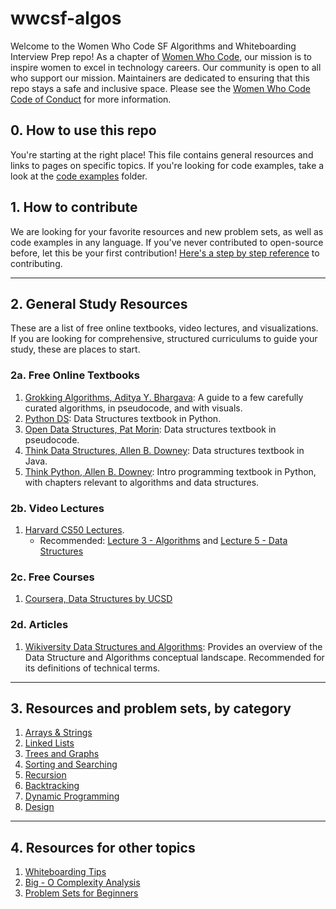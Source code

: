 # wwcsf-algos
Welcome to the Women Who Code SF Algorithms and Whiteboarding Interview Prep repo! As a chapter of [Women Who Code](https://www.womenwhocode.com), our mission is to inspire women to excel in technology careers. Our community is open to all who support our mission. Maintainers are dedicated to ensuring that this repo stays a safe and inclusive space. Please see the [Women Who Code Code of Conduct](https://www.womenwhocode.com/codeofconduct) for more information.

## 0. How to use this repo
You're starting at the right place! This file contains general resources and links to pages on specific topics.
If you're looking for code examples, take a look at the [code examples](https://github.com/elaguerta/wwcsf-algos/blob/master/code-examples) folder.

## 1. How to contribute
We are looking for your favorite resources and new problem sets, as well as code examples in any language. If you've never contributed to open-source before, let this be your first contribution! [Here's a step by step reference](https://akrabat.com/the-beginners-guide-to-contributing-to-a-github-project/) to contributing. 

---

## 2. General Study Resources
These are a list of free online textbooks, video lectures, and visualizations. If you are looking for comprehensive, structured curriculums to guide your study, these are places to start.

### 2a. Free Online Textbooks
1. [Grokking Algorithms, Aditya Y. Bhargava](https://livebook.manning.com/book/grokking-algorithms/about-this-book/): A guide to a few carefully curated algorithms, in pseudocode, and with visuals. 
2. [Python DS](https://runestone.academy/runestone/books/published/pythonds/index.html): Data Structures textbook in Python. 
3. [Open Data Structures, Pat Morin](https://opendatastructures.org/ods-python/): Data structures textbook in pseudocode.
4. [Think Data Structures, Allen B. Downey](http://greenteapress.com/thinkdast/thinkdast.pdf): Data structures textbook in Java.
5. [Think Python, Allen B. Downey](http://greenteapress.com/thinkpython2/html/index.html): Intro programming textbook in Python, with chapters relevant to algorithms and data structures. 


### 2b. Video Lectures  
1. [Harvard CS50 Lectures](https://www.youtube.com/playlist?list=PLhQjrBD2T381L3iZyDTxRwOBuUt6m1FnW).
    * Recommended: [Lecture 3 - Algorithms](https://www.youtube.com/watch?v=fykrlqbV9wM&list=PLhQjrBD2T381L3iZyDTxRwOBuUt6m1FnW&t=0s) and [Lecture 5 - Data Structures](https://www.youtube.com/watch?v=4IrUAqYKjIA&list=PLhQjrBD2T381L3iZyDTxRwOBuUt6m1FnW&t=0s)
    
 ### 2c. Free Courses
 1. [Coursera, Data Structures by UCSD](https://www.coursera.org/learn/data-structures/home/welcome) 
 
 ### 2d. Articles
 1. [Wikiversity Data Structures and Algorithms](https://en.wikiversity.org/wiki/Data_Structures_and_Algorithms): Provides an overview of the Data Structure and Algorithms conceptual landscape. Recommended for its definitions of technical terms.

 ---

## 3. Resources and problem sets, by category
1. [Arrays & Strings](https://github.com/elaguerta/wwcsf-algos/blob/master/topics/arrays-strings.md)
2. [Linked Lists](https://github.com/elaguerta/wwcsf-algos/blob/master/topics/linked-lists.md)
3. [Trees and Graphs](https://github.com/elaguerta/wwcsf-algos/blob/master/topics/trees-graphs.md)
4. [Sorting and Searching](https://github.com/elaguerta/wwcsf-algos/blob/master/topics/sorting-searching.md)
5. [Recursion](https://github.com/elaguerta/wwcsf-algos/blob/master/topics/recursion.md)
6. [Backtracking](https://github.com/elaguerta/wwcsf-algos/blob/master/topics/backtracking.md)
7. [Dynamic Programming](https://github.com/elaguerta/wwcsf-algos/blob/master/topics/dynamic-programming.md)
8. [Design](https://github.com/elaguerta/wwcsf-algos/blob/master/topics/design.md)

---

## 4. Resources for other topics
1. [Whiteboarding Tips](https://github.com/elaguerta/wwcsf-algos/blob/master/topics/whiteboarding.md)
2. [Big - O Complexity Analysis](https://github.com/elaguerta/wwcsf-algos/blob/master/topics/big-O.md)
3. [Problem Sets for Beginners](https://github.com/elaguerta/wwcsf-algos/blob/master/topics/beginnerQs.md)